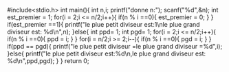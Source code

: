 #include<stdio.h>
int main(){
int n,i;
printf("donne n:");
scanf("%d",&n);
int est_premier = 1;
for(i = 2;i <= n/2;i++){
    if(n % i ==0){
        est_premier = 0;
    }
}
if(est_premier ==1){
    printf("le plue petit diviseur est:1\nle plue grand diviseur est: %d\n",n);
}else{
    int ppd= 1;
    int pgd= 1;
 for(i = 2;i <= n/2;i++){
    if(n % i ==0){
        ppd = i;
    }
 }
 for(i = n/2;i >= 2;i--){
    if(n % i ==0){
        pgd = i;
    }
 }
 if(ppd == pgd){
    printf("le plue petit diviseur =le plue grand diviseur =%d",i);
 }else{
    printf("le plue petit diviseur est:%d\n,le plue grand diviseur est: %d\n",ppd,pgd);
 }
}
return 0;
